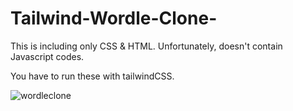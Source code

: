 # Tailwind-Wordle-Clone-
This is including only  CSS &amp; HTML. Unfortunately, doesn't contain Javascript codes.

You have to run these with tailwindCSS.

![wordleclone](https://user-images.githubusercontent.com/99079485/153759711-922fd4f7-52ad-4b08-8b7b-fe3b24d99342.png)
